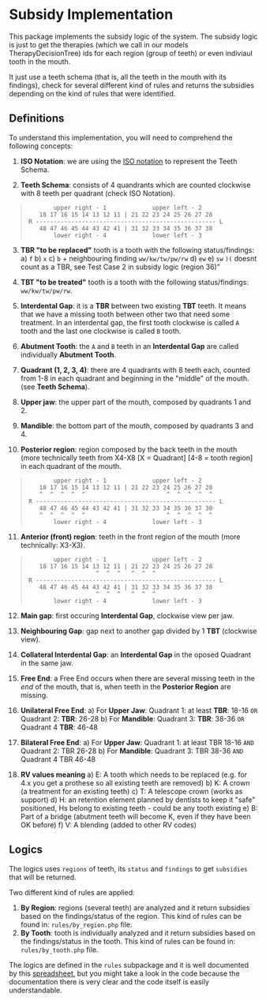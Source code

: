 # Subsidy Implementation
This package implements the subsidy logic of the system. The subsidy logic
is just to get the therapies (which we call in our models TherapyDecisionTree)
ids for each region (group of teeth) or even indiviaul tooth in the mouth.

It just use a teeth schema (that is, all the teeth in the mouth with its
findings), check for several different kind of rules and returns the subsidies
depending on the kind of rules that were identified.

## Definitions

To understand this implementation, you will need to comprehend the following concepts:

1. **ISO Notation**: we are using the [ISO notation](https://en.wikipedia.org/wiki/Dental_notation) to represent the Teeth Schema.

2. **Teeth Schema**: consists of 4 quandrants which are counted clockwise with
    8 teeth per quadrant (check ISO Notation).

>            upper right - 1             upper left - 2
>        18 17 16 15 14 13 12 11 | 21 22 23 24 25 26 27 28
>     R --------------------------------------------------- L
>        48 47 46 45 44 43 42 41 | 31 32 33 34 35 36 37 38
>            lower right - 4             lower left - 3

3. **TBR "to be replaced"** tooth is a tooth with the following status/findings:
    a) `f`
    b) `x`
    c) `b` + neighbouring finding `ww/kw/tw/pw/rw`
    d) `ew`
    e) `sw`
    `)(` doesnt count as a TBR, see Test Case 2 in subsidy logic (region 36)"
4. **TBT "to be treated"** tooth is a tooth with the following status/findings:
    `ww/kw/tw/pw/rw`.
5. **Interdental Gap**: it is a **TBR** between two existing **TBT** teeth. It means that we have a missing tooth between other two that need some treatment. In an interdental gap, the first tooth clockwise is called `A` tooth and the last one clockwise is called  `B` tooth.

6. **Abutment Tooth**: the `A` and `B` teeth in an **Interdental Gap** are called individually **Abutment Tooth**.

7. **Quadrant (1, 2, 3, 4)**: there are 4 quadrants with 8 teeth each, counted from 1-8 in each quadrant and beginning in the "middle" of the mouth. (see **Teeth Schema**).

8. **Upper jaw**: the upper part of the mouth, composed by quadrants 1 and 2.

9. **Mandible**: the bottom part of the mouth, composed by quadrants 3 and 4.

10. **Posterior region**: region composed by the back teeth in the mouth (more technically teeth from X4-X8 [X = Quadrant] [4-8 = tooth region] in each quadrant of the mouth.

>            upper right - 1             upper left - 2
>        18 17 16 15 14 13 12 11 | 21 22 23 24 25 26 27 28
>        ^  ^  ^  ^  ^                       ^  ^  ^  ^  ^
>     R --------------------------------------------------- L
>        48 47 46 45 44 43 42 41 | 31 32 33 34 35 36 37 38
>        ^  ^  ^  ^  ^                       ^  ^  ^  ^  ^
>            lower right - 4             lower left - 3

11. **Anterior (front) region**: teeth in the front region of the mouth (more technically: X3-X3).

>            upper right - 1             upper left - 2
>        18 17 16 15 14 13 12 11 | 21 22 23 24 25 26 27 28
>                        ^  ^  ^   ^  ^  ^
>     R --------------------------------------------------- L
>        48 47 46 45 44 43 42 41 | 31 32 33 34 35 36 37 38
>                        ^  ^  ^   ^  ^  ^
>            lower right - 4             lower left - 3


12. **Main gap**: first occuring **Interdental Gap**, clockwise view per jaw.

13. **Neighbouring Gap**: gap next to another gap divided by 1 **TBT** (clockwise view).

14. **Collateral Interdental Gap**: an **Interdental Gap** in the oposed Quadrant in the same jaw.

14. **Free End**: a Free End occurs when there are several missing teeth in the _end_ of the mouth, that is, when teeth in the **Posterior Region** are missing.

15. **Unilateral Free End**:
    a) For **Upper Jaw**:
        Quadrant 1: at least **TBR**: 18-16 `OR` Quadrant 2: **TBR**: 26-28
    b) For **Mandible**:
        Quadrant 3: **TBR**: 38-36 `OR` Quadrant 4 **TBR**: 46-48

16. **Bilateral Free End**:
    a) For **Upper Jaw**:
        Quadrant 1: at least TBR 18-16 `AND` Quadrant 2: TBR 26-28
    b) For **Mandible**:
        Quadrant 3: TBR 38-36 `AND` Quadrant 4 TBR 46-48

17. **RV values meaning**
    a) E: A tooth which needs to be replaced (e.g. for 4.x you get a prothese so all existing teeth are removed)
    b) K: A crown (a treatment for an existing teeth)
    c) T: A telescope crown (works as support)
    d) H: an retention element planned by dentists to keep it "safe" positioned, Hs belong to existing teeth - could be any tooth existing
    e) B: Part of a bridge (abutment teeth will become K, even if they have been OK before)
    f) V: A blending (added to other RV codes)

## Logics

The logics uses `regions` of teeth, its `status` and `findings` to get `subsidies` that will be returned.

Two different kind of rules are applied:

1. **By Region**: regions (several teeth) are analyzed and it return subsidies based on the findings/status of the region. This kind of rules can be found in: `rules/by_region.php` file.
2. **By Tooth**: tooth is individually analyzed and it return subsidies based on the findings/status in the tooth. This kind of rules can be found in: `rules/by_tooth.php` file.

The logics are defined in the `rules` subpackage and it is well documented by this [spreadsheet](https://docs.google.com/spreadsheets/d/1d0TTtognbnqLW4FizV8ytLblLJZSyzzvjX21Xunvads/edit?ts=5fe030ea#gid=1505158426), but you might take a look in the code because the documentation there is very clear and the code itself is easily understandable.

